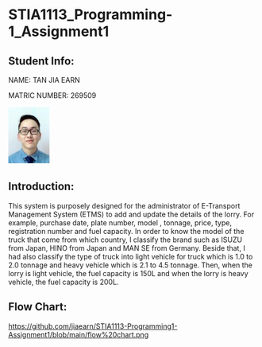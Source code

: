 # STIA1113_Programming-1_Assignment1

## Student Info:

  NAME: TAN JIA EARN

  MATRIC NUMBER: 269509

  ![photo1](https://github.com/jiaearn/STIA1113-Programming1-Assignment1/blob/main/earn.JPG)

## Introduction:

  This system is purposely designed for the administrator of E-Transport Management System (ETMS) to add and update the details of the lorry. For example, purchase date, plate number, model , tonnage, price, type, registration number and fuel capacity. In order to know the model of the truck that come from which country, I classify the brand such as ISUZU from Japan, HINO from Japan and MAN SE from Germany. Beside that, I had also classify the type of truck into light vehicle for truck which is 1.0 to 2.0 tonnage and heavy vehicle which is 2.1 to 4.5 tonnage. Then, when the lorry is light vehicle, the fuel capacity is 150L and when the lorry is heavy vehicle, the fuel capacity is 200L.

## Flow Chart:
https://github.com/jiaearn/STIA1113-Programming1-Assignment1/blob/main/flow%20chart.png
